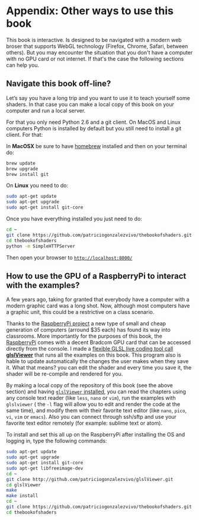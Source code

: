 # Appendix: Other ways to use this book

This book is interactive. Is designed to be navigated with a modern web broser that supports WebGL technology (Firefox, Chrome, Safari, between others). But you may encounter the situation that you don't have a computer with no GPU card or not internet. If that's the case the following sections can help you.  

## Navigate this book off-line?

Let’s say you have a long trip and you want to use it to teach yourself some shaders. In that case you can make a local copy of this book on your computer and run a local server.

For that you only need Python 2.6 and a git client. On MacOS and Linux computers Python is installed by default but you still need to install a git client. For that:

In **MacOSX** be sure to have [homebrew](http://brew.sh/) installed and then on your terminal do:

```bash
brew update
brew upgrade
brew install git 
```

On **Linux** you need to do:

```bash
sudo apt-get update
sudo apt-get upgrade
sudo apt-get install git-core
```

Once you have everything installed you just need to do:

```bash
cd ~
git clone https://github.com/patriciogonzalezvivo/thebookofshaders.git
cd thebookofshaders
python -m SimpleHTTPServer
```

Then open your browser to [```http://localhost:8000/```](http://localhost:8000/)

## How to use the GPU of a RaspberryPi to interact with the examples?

A few years ago, taking for granted that everybody have a computer with a modern graphic card was a long shot. Now, although most computers have a graphic unit, this could be a restrictive on a class scenario. 

Thanks to the [RaspberryPi project](http://www.raspberrypi.org/) a new type of small and cheap generation of computers (arround $35 each) has found its way into  classrooms. More importantly for the purposes of this book, the [RaspberryPi](http://www.raspberrypi.org/) comes with a decent Bradcom GPU card that can be accessed directly from the console. I made a [flexible GLSL live coding tool call **glslViewer**](https://github.com/patriciogonzalezvivo/glslViewer) that runs all the examples on this book. This program also is hable to update automatically the changes the user makes when they save it. What that means? you can edit the shader and every time you save it, the shader will be re-compile and rendered for you.

By making a local copy of the repository of this book (see the above section) and having [```glslViewer``` installed](https://github.com/patriciogonzalezvivo/glslViewer), you can read the chapters using any console text reader (like ```less```, ```nano``` or ```vim```), run the examples with ```glslviewer``` ( the ```-l``` flag will allow you to edit and render the code at the same time), and modify them with their favorite text editor (like ```nano```, ```pico```, ```vi```, ```vim``` or ```emacs```). Also you can connect through ssh/sftp and use your favorite text editor remotely (for example: sublime text or atom).

To install and set this all up on the RaspberryPi after installing the OS and logging in, type the following commands:

```bash
sudo apt-get update
sudo apt-get upgrade
sudo apt-get install git-core 
sudo apt-get libfreeimage-dev
cd ~ 
git clone http://github.com/patriciogonzalezvivo/glslViewer.git
cd glslViewer
make
make install
cd ~
git clone https://github.com/patriciogonzalezvivo/thebookofshaders.git
cd thebookofshaders
```
